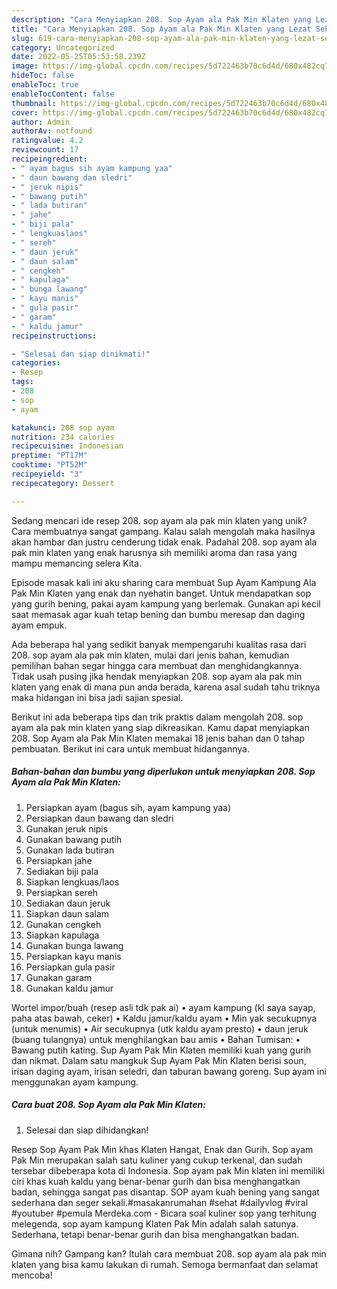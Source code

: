 ```yaml
---
description: "Cara Menyiapkan 208. Sop Ayam ala Pak Min Klaten yang Lezat Sekali"
title: "Cara Menyiapkan 208. Sop Ayam ala Pak Min Klaten yang Lezat Sekali"
slug: 619-cara-menyiapkan-208-sop-ayam-ala-pak-min-klaten-yang-lezat-sekali
category: Uncategorized
date: 2022-05-25T05:53:58.239Z
image: https://img-global.cpcdn.com/recipes/5d722463b70c6d4d/680x482cq70/208-sop-ayam-ala-pak-min-klaten-foto-resep-utama.jpg
hideToc: false
enableToc: true
enableTocContent: false
thumbnail: https://img-global.cpcdn.com/recipes/5d722463b70c6d4d/680x482cq70/208-sop-ayam-ala-pak-min-klaten-foto-resep-utama.jpg
cover: https://img-global.cpcdn.com/recipes/5d722463b70c6d4d/680x482cq70/208-sop-ayam-ala-pak-min-klaten-foto-resep-utama.jpg
author: Admin
authorAv: notfound
ratingvalue: 4.2
reviewcount: 17
recipeingredient:
- " ayam bagus sih ayam kampung yaa"
- " daun bawang dan sledri"
- " jeruk nipis"
- " bawang putih"
- " lada butiran"
- " jahe"
- " biji pala"
- " lengkuaslaos"
- " sereh"
- " daun jeruk"
- " daun salam"
- " cengkeh"
- " kapulaga"
- " bunga lawang"
- " kayu manis"
- " gula pasir"
- " garam"
- " kaldu jamur"
recipeinstructions:

- "Selesai dan siap dinikmati!"
categories:
- Resep
tags:
- 208
- sop
- ayam

katakunci: 208 sop ayam 
nutrition: 234 calories
recipecuisine: Indonesian
preptime: "PT17M"
cooktime: "PT52M"
recipeyield: "3"
recipecategory: Dessert

---
```





Sedang mencari ide resep 208. sop ayam ala pak min klaten yang unik? Cara membuatnya sangat gampang. Kalau salah mengolah maka hasilnya akan hambar dan justru cenderung tidak enak. Padahal 208. sop ayam ala pak min klaten yang enak harusnya sih memiliki aroma dan rasa yang mampu memancing selera Kita.





Episode masak kali ini aku sharing cara membuat Sup Ayam Kampung Ala Pak Min Klaten yang enak dan nyehatin banget. Untuk mendapatkan sop yang gurih bening, pakai ayam kampung yang berlemak. Gunakan api kecil saat memasak agar kuah tetap bening dan bumbu meresap dan daging ayam empuk.

Ada beberapa hal yang sedikit banyak mempengaruhi kualitas rasa dari 208. sop ayam ala pak min klaten, mulai dari jenis bahan, kemudian pemilihan bahan segar hingga cara membuat dan menghidangkannya. Tidak usah pusing jika hendak menyiapkan 208. sop ayam ala pak min klaten yang enak di mana pun anda berada, karena asal sudah tahu triknya maka hidangan ini bisa jadi sajian spesial.






Berikut ini ada beberapa tips dan trik praktis dalam mengolah 208. sop ayam ala pak min klaten yang siap dikreasikan. Kamu dapat menyiapkan 208. Sop Ayam ala Pak Min Klaten memakai 18 jenis bahan dan 0 tahap pembuatan. Berikut ini cara untuk membuat hidangannya.

<!--inarticleads1-->

##### Bahan-bahan dan bumbu yang diperlukan untuk menyiapkan 208. Sop Ayam ala Pak Min Klaten:

1. Persiapkan  ayam (bagus sih, ayam kampung yaa)
1. Persiapkan  daun bawang dan sledri
1. Gunakan  jeruk nipis
1. Gunakan  bawang putih
1. Gunakan  lada butiran
1. Persiapkan  jahe
1. Sediakan  biji pala
1. Siapkan  lengkuas/laos
1. Persiapkan  sereh
1. Sediakan  daun jeruk
1. Siapkan  daun salam
1. Gunakan  cengkeh
1. Siapkan  kapulaga
1. Gunakan  bunga lawang
1. Persiapkan  kayu manis
1. Persiapkan  gula pasir
1. Gunakan  garam
1. Gunakan  kaldu jamur


Wortel impor/buah (resep asli tdk pak ai) • ayam kampung (kl saya sayap, paha atas bawah, ceker) • Kaldu jamur/kaldu ayam • Min yak secukupnya (untuk menumis) • Air secukupnya (utk kaldu ayam presto) • daun jeruk (buang tulangnya) untuk menghilangkan bau amis • Bahan Tumisan: • Bawang putih kating. Sup Ayam Pak Min Klaten memiliki kuah yang gurih dan nikmat. Dalam satu mangkuk Sup Ayam Pak Min Klaten berisi soun, irisan daging ayam, irisan seledri, dan taburan bawang goreng. Sup ayam ini menggunakan ayam kampung. 

<!--inarticleads2-->

##### Cara buat 208. Sop Ayam ala Pak Min Klaten:


1. Selesai dan siap dihidangkan!

Resep Sop Ayam Pak Min khas Klaten Hangat, Enak dan Gurih. Sop ayam Pak Min merupakan salah satu kuliner yang cukup terkenal, dan sudah tersebar dibeberapa kota di Indonesia. Sop ayam pak Min klaten ini memiliki ciri khas kuah kaldu yang benar-benar gurih dan bisa menghangatkan badan, sehingga sangat pas disantap. SOP ayam kuah bening yang sangat sederhana dan seger sekali.#masakanrumahan #sehat #dailyvlog #viral #youtuber #pemula Merdeka.com - Bicara soal kuliner sop yang terhitung melegenda, sop ayam kampung Klaten Pak Min adalah salah satunya. Sederhana, tetapi benar-benar gurih dan bisa menghangatkan badan. 

Gimana nih? Gampang kan? Itulah cara membuat 208. sop ayam ala pak min klaten yang bisa kamu lakukan di rumah. Semoga bermanfaat dan selamat mencoba!
